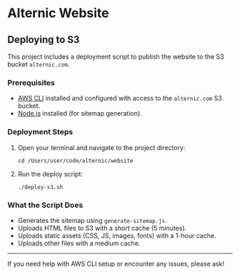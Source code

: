 # Alternic Website

## Deploying to S3

This project includes a deployment script to publish the website to the S3 bucket `alternic.com`.

### Prerequisites
- [AWS CLI](https://docs.aws.amazon.com/cli/latest/userguide/getting-started-install.html) installed and configured with access to the `alternic.com` S3 bucket.
- [Node.js](https://nodejs.org/) installed (for sitemap generation).

### Deployment Steps

1. Open your terminal and navigate to the project directory:
   ```
   cd /Users/user/code/alternic/website
   ```

2. Run the deploy script:
   ```
   ./deploy-s3.sh
   ```

### What the Script Does
- Generates the sitemap using `generate-sitemap.js`.
- Uploads HTML files to S3 with a short cache (5 minutes).
- Uploads static assets (CSS, JS, images, fonts) with a 1-hour cache.
- Uploads other files with a medium cache.

---

If you need help with AWS CLI setup or encounter any issues, please ask!
